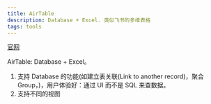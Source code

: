 ```yaml
---
title: AirTable
description: Database + Excel. 类似飞书的多维表格
tags: tools
---
```


[官网](https://airtable.com/)

AirTable: Database + Excel。
1. 支持 Database 的功能(如建立表关联(Link to another record)，聚合 Group，)，用户体验好：通过 UI 而不是 SQL 来查数据。
2. 支持不同的视图

